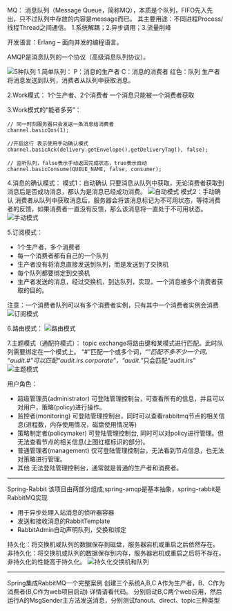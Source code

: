 MQ：
消息队列（Message Queue，简称MQ），本质是个队列，FIFO先入先出，只不过队列中存放的内容是message而已。
其主要用途：不同进程Process/线程Thread之间通信。
1.系统解耦；2.异步调用；3.流量削峰

开发语言：Erlang – 面向并发的编程语言。

AMQP是消息队列的一个协议（高级消息队列协议）。

![5种队列](/mq-img/5种队列.png "5种队列")
1.简单队列：
P：消息的生产者
C：消息的消费者
红色：队列
生产者将消息发送到队列，消费者从队列中获取消息。

2.Work模式：
1个生产者、2个消费者
一个消息只能被一个消费者获取

3.Work模式的“能者多劳”：
```
// 同一时刻服务器只会发送一条消息给消费者
channel.basicQos(1);

//开启这行 表示使用手动确认模式
channel.basicAck(delivery.getEnvelope().getDeliveryTag(), false);

// 监听队列，false表示手动返回完成状态，true表示自动
channel.basicConsume(QUEUE_NAME, false, consumer);
```

4.消息的确认模式：
模式1：自动确认
只要消息从队列中获取，无论消费者获取到消息后是否成功消息，都认为是消息已经成功消费。
![自动模式](/mq-img/自动模式.png "自动模式")
模式2：手动确认
消费者从队列中获取消息后，服务器会将该消息标记为不可用状态，等待消费者的反馈，如果消费者一直没有反馈，那么该消息将一直处于不可用状态。
![手动模式](/mq-img/手动模式.png "手动模式")

5.订阅模式：
- 1个生产者，多个消费者
- 每一个消费者都有自己的一个队列
- 生产者没有将消息直接发送到队列，而是发送到了交换机
- 每个队列都要绑定到交换机
- 生产者发送的消息，经过交换机，到达队列，实现，一个消息被多个消费者获取的目的。

注意：一个消费者队列可以有多个消费者实例，只有其中一个消费者实例会消费
![订阅模式](/mq-img/订阅模式.png "订阅模式")

6.路由模式：
![路由模式](/mq-img/路由模式.png "路由模式")

7.主题模式（通配符模式）：
topic exchange将路由键和某模式进行匹配。此时队列需要绑定在一个模式上。
“#”匹配一个或多个词，“*”匹配不多不少一个词。
“audit.#”可以匹配“audit.irs.corporate”，“audit.*”只会匹配“audit.irs”
![主题模式](/mq-img/主题模式.png "主题模式")


用户角色：
- 超级管理员(administrator)
可登陆管理控制台，可查看所有的信息，并且可以对用户，策略(policy)进行操作。
- 监控者(monitoring)
可登陆管理控制台，同时可以查看rabbitmq节点的相关信息(进程数，内存使用情况，磁盘使用情况等)
- 策略制定者(policymaker)
可登陆管理控制台, 同时可以对policy进行管理。但无法查看节点的相关信息(上图红框标识的部分)。
- 普通管理者(management)
仅可登陆管理控制台，无法看到节点信息，也无法对策略进行管理。
- 其他
无法登陆管理控制台，通常就是普通的生产者和消费者。

---
Spring-Rabbit
该项目由两部分组成;spring-amqp是基本抽象，spring-rabbit是RabbitMQ实现
- 用于异步处理入站消息的侦听器容器
- 发送和接收消息的RabbitTemplate
- RabbitAdmin自动声明队列，交换和绑定

持久化：将交换机或队列的数据保存到磁盘，服务器宕机或重启之后依然存在。
非持久化：将交换机或队列的数据保存到内存，服务器宕机或重启之后将不存在。
非持久化的性能高于持久化。
![持久化交换机和队列](/mq-img/持久化交换机和队列.png "持久化交换机和队列")

---

Spring集成RabbitMQ一个完整案例
创建三个系统A,B,C
A作为生产者，B、C作为消费者(B,C作为web项目启动)
详情请看代码。
分别启动B,C两个web应用，然后运行A的MsgSender主方法发送消息，分别测试fanout、direct、topic三种类型